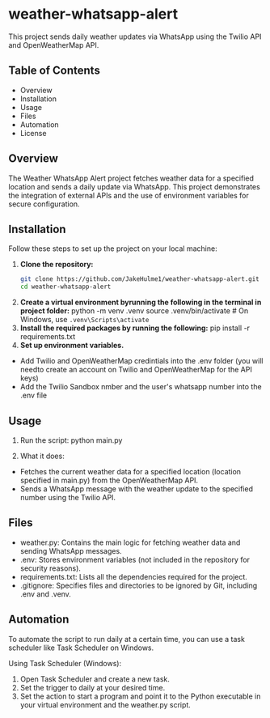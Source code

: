 # weather-whatsapp-alert

This project sends daily weather updates via WhatsApp using the Twilio API and OpenWeatherMap API.

## Table of Contents
- Overview
- Installation
- Usage
- Files
- Automation
- License

## Overview

The Weather WhatsApp Alert project fetches weather data for a specified location and sends a daily update via WhatsApp. This project demonstrates the integration of external APIs and the use of environment variables for secure configuration.

## Installation

Follow these steps to set up the project on your local machine:

1. **Clone the repository:**
   ```bash
   git clone https://github.com/JakeHulme1/weather-whatsapp-alert.git
   cd weather-whatsapp-alert
2. **Create a virtual environment byrunning the following in the terminal in project folder:**
  python -m venv .venv
  source .venv/bin/activate  # On Windows, use `.venv\Scripts\activate`
3. **Install the required packages by running the following:**
  pip install -r requirements.txt
4. **Set up environment variables.**
  - Add Twilio and OpenWeatherMap credintials into the .env folder (you will needto create an account on Twilio and OpenWeatherMap for the API keys)
  - Add the Twilio Sandbox nmber and the user's whatsapp number into the .env file

## Usage

1. Run the script:
  python main.py

2. What it does:
  - Fetches the current weather data for a specified location (location specified in main.py) from the OpenWeatherMap API.
  - Sends a WhatsApp message with the weather update to the specified number using the Twilio API.

## Files

- weather.py: Contains the main logic for fetching weather data and sending WhatsApp messages.
- .env: Stores environment variables (not included in the repository for security reasons).
- requirements.txt: Lists all the dependencies required for the project.
- .gitignore: Specifies files and directories to be ignored by Git, including .env and .venv.

## Automation

To automate the script to run daily at a certain time, you can use a task scheduler like Task Scheduler on Windows.

Using Task Scheduler (Windows):
1. Open Task Scheduler and create a new task.
2. Set the trigger to daily at your desired time.
3. Set the action to start a program and point it to the Python executable in your virtual environment and the weather.py script.
